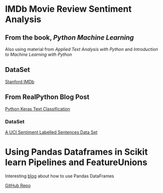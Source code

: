 # IMDb Movie Review Sentiment Analysis

## From the book, *Python Machine Learning*

Also using material from *Applied Text Analysis with Python* and *Introduction to Machine Learning with Python*


## DataSet

[Stanford IMDb](http://ai.stanford.edu/~amaas/data/sentiment/)



## From RealPython Blog Post

[Python Keras Text Classification](https://realpython.com/python-keras-text-classification/)

### DataSet

[A UCI Sentiment Labelled Sentences Data Set](https://archive.ics.uci.edu/ml/datasets/Sentiment+Labelled+Sentences)


# Using Pandas Dataframes in Scikit learn Pipelines and FeatureUnions

Interesting [blog](https://zablo.net/blog/post/pandas-dataframe-in-scikit-learn-feature-union) about how to use Pandas DataFrames 

[GitHub Repo](https://github.com/marrrcin/pandas-feature-union)